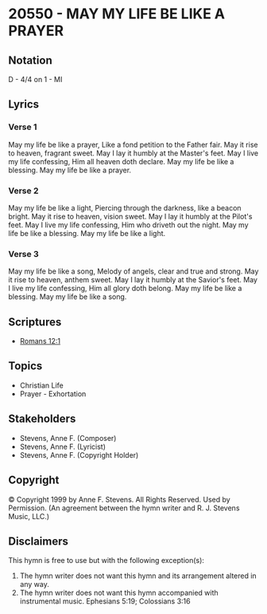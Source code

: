 # 20550 - MAY MY LIFE BE LIKE A PRAYER

## Notation

D - 4/4 on 1 - MI

## Lyrics

### Verse 1

May my life be like a prayer, Like a fond petition to the Father fair. May it rise to heaven, fragrant sweet. May I lay it humbly at the Master's feet. May I live my life confessing, Him all heaven doth declare. May my life be like a blessing. May my life be like a prayer.

### Verse 2

May my life be like a light, Piercing through the darkness, like a beacon bright. May it rise to heaven, vision sweet. May I lay it humbly at the Pilot's feet. May I live my life confessing, Him who driveth out the night. May my life be like a blessing. May my life be like a light.

### Verse 3

May my life be like a song, Melody of angels, clear and true and strong. May it rise to heaven, anthem sweet. May I lay it humbly at the Savior's feet. May I live my life confessing, Him all glory doth belong. May my life be like a blessing. May my life be like a song.


## Scriptures

- [Romans 12:1](https://www.biblegateway.com/passage/?search=Romans%2012%3A1)

## Topics

- Christian Life
- Prayer - Exhortation

## Stakeholders

- Stevens, Anne F. (Composer)
- Stevens, Anne F. (Lyricist)
- Stevens, Anne F. (Copyright Holder)

## Copyright

© Copyright 1999 by Anne F. Stevens. All Rights Reserved. Used by Permission.
(An agreement between the hymn writer and R. J. Stevens Music, LLC.)

## Disclaimers

This hymn is free to use but with the following exception(s):
1. The hymn writer does not want this hymn and its arrangement altered in any way.
2. The hymn writer does not want this hymn accompanied with instrumental music.
Ephesians 5:19; Colossians 3:16

